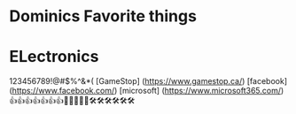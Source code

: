 # Dominics Favorite things
# ELectronics
123456789!@#$%^&*(
[GameStop] (https://www.gamestop.ca/)
[facebook] (https://www.facebook.com/)
[microsoft] (https://www.microsoft365.com/)
👍👍👍👍👍👍👍🐞🐞🐞🐞🐞🛠️🛠️🛠️🛠️🛠️🛠️
